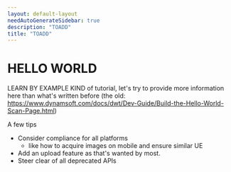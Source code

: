 ```yaml
---
layout: default-layout
needAutoGenerateSidebar: true
description: "TOADD"
title: "TOADD"
---
```


# HELLO WORLD

LEARN BY EXAMPLE KIND of tutorial, let's try to provide more information here than what's written before (the old: https://www.dynamsoft.com/docs/dwt/Dev-Guide/Build-the-Hello-World-Scan-Page.html)

A few tips

- Consider compliance for all platforms
    - like how to acquire images on mobile and ensure similar UE
- Add an upload feature as that's wanted by most.
- Steer clear of all deprecated APIs
